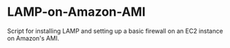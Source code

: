 # LAMP-on-Amazon-AMI
Script for installing LAMP and setting up a basic firewall on an EC2 instance on Amazon's AMI.
